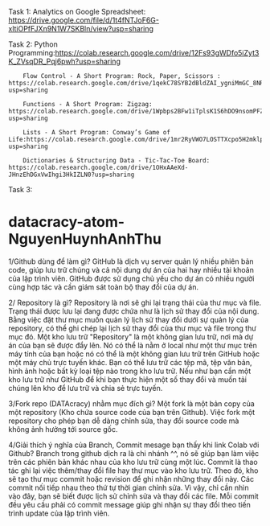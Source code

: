 Task 1: Analytics on Google Spreadsheet: https://drive.google.com/file/d/1t4fNTJoF6G-xltiOPfFJXn9N1W7SKBln/view?usp=sharing


Task 2: Python Programming:https://colab.research.google.com/drive/12Fs93gWDfo5iZyt3K_ZVsqDR_Pqj6pwh?usp=sharing

        Flow Control - A Short Program: Rock, Paper, Scissors : https://colab.research.google.com/drive/1qekC78SYB2dBldZAI_ygniMmGC_8NRSh?usp=sharing
        
        Functions - A Short Program: Zigzag: https://colab.research.google.com/drive/1Wpbps2BFw1iTplsK1S6hDO9nsomPFZJn?usp=sharing
        
        Lists - A Short Program: Conway’s Game of Life:https://colab.research.google.com/drive/1mr2RyVWO7LOSTTXcpo5H2mklpSe5UPgq?usp=sharing
        
        Dictionaries & Structuring Data - Tic-Tac-Toe Board: https://colab.research.google.com/drive/1OHxAAeXd-JHnzEhDGxVwIhgi3HkIZLN0?usp=sharing



Task 3:

# datacracy-atom-NguyenHuynhAnhThu
1/Github dùng để làm gì?
GitHub là dịch vụ server quản lý nhiều phiên bản code, giúp lưu trữ chúng và cả nội dung dự án của hai hay nhiều tài khoản của lập trình viên.
GitHub được sử dụng chủ yếu cho dự án có nhiều người cùng hợp tác và cần giám sát toàn bộ thay đổi của dự án.

2/ Repository là gì?
Repository là nơi sẽ ghi lại trạng thái của thư mục và file. Trạng thái được lưu lại đang được chứa như là lịch sử thay đổi của nội dung. Bằng việc đặt thư mục muốn quản lý lịch sử thay đổi dưới sự quản lý của repository, có thể ghi chép lại lịch sử thay đổi của thư mục và file trong thư mục đó.
Một kho lưu trữ "Repository" là một không gian lưu trữ, nơi mà dự án của bạn sẽ được đẩy lên. Nó có thể là nằm ở local như một thư mục trên máy tính của bạn hoặc nó có thể là một không gian lưu trữ trên GitHub hoặc một máy chủ trực tuyến khác. Bạn có thể lưu trữ các tệp mã, tệp văn bản, hình ảnh hoặc bất kỳ loại tệp nào trong kho lưu trữ. Nếu như bạn cần một kho lưu trữ như GitHub để khi bạn thực hiện một số thay đổi và muốn tải chúng lên kho để lưu trữ và chia sẻ trực tuyến. 

3/Fork repo (DATAcracy) nhằm mục đích gì?
Một fork là một bản copy của một repository (Kho chứa source code của bạn trên Github). Việc fork một repository cho phép bạn dễ dàng chỉnh sửa, thay đổi source code mà không ảnh hưởng tới source gốc. 


4/Giải thích ý nghĩa của Branch, Commit mesage bạn thấy khi link Colab với Github?
Branch trong github dịch ra là chi nhánh ^^, nó sẽ giúp bạn làm việc trên các phiên bản khác nhau của kho lưu trữ cùng một lúc.
Commit là thao tác ghi lại việc thêm/thay đổi file hay thư mục vào kho lưu trữ. Theo đó, kho sẽ tạo thư mục commit hoặc revision để ghi nhận những thay đổi này. Các commit nối tiếp nhau theo thứ tự thời gian chỉnh sửa. Vì vậy, chỉ cần nhìn vào đây, bạn sẽ biết được lịch sử chỉnh sửa và thay đổi các file. Mỗi commit đều yêu cầu phải có commit message giúp ghi nhận sự thay đổi theo tiến trình update của lập trình viên.

